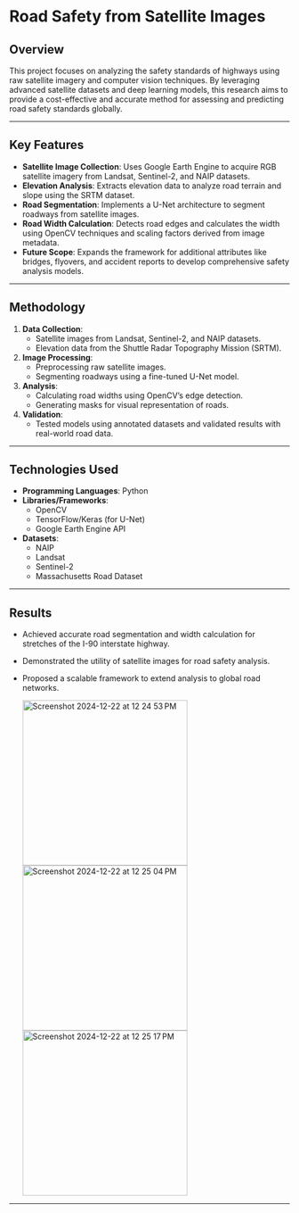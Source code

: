 # Road Safety from Satellite Images

## Overview
This project focuses on analyzing the safety standards of highways using raw satellite imagery and computer vision techniques. By leveraging advanced satellite datasets and deep learning models, this research aims to provide a cost-effective and accurate method for assessing and predicting road safety standards globally.

---

## Key Features
- **Satellite Image Collection**: Uses Google Earth Engine to acquire RGB satellite imagery from Landsat, Sentinel-2, and NAIP datasets.
- **Elevation Analysis**: Extracts elevation data to analyze road terrain and slope using the SRTM dataset.
- **Road Segmentation**: Implements a U-Net architecture to segment roadways from satellite images.
- **Road Width Calculation**: Detects road edges and calculates the width using OpenCV techniques and scaling factors derived from image metadata.
- **Future Scope**: Expands the framework for additional attributes like bridges, flyovers, and accident reports to develop comprehensive safety analysis models.

---

## Methodology
1. **Data Collection**:
   - Satellite images from Landsat, Sentinel-2, and NAIP datasets.
   - Elevation data from the Shuttle Radar Topography Mission (SRTM).
2. **Image Processing**:
   - Preprocessing raw satellite images.
   - Segmenting roadways using a fine-tuned U-Net model.
3. **Analysis**:
   - Calculating road widths using OpenCV’s edge detection.
   - Generating masks for visual representation of roads.
4. **Validation**:
   - Tested models using annotated datasets and validated results with real-world road data.

---

## Technologies Used
- **Programming Languages**: Python
- **Libraries/Frameworks**: 
  - OpenCV
  - TensorFlow/Keras (for U-Net)
  - Google Earth Engine API
- **Datasets**:
  - NAIP
  - Landsat
  - Sentinel-2
  - Massachusetts Road Dataset

---

## Results
- Achieved accurate road segmentation and width calculation for stretches of the I-90 interstate highway.
- Demonstrated the utility of satellite images for road safety analysis.
- Proposed a scalable framework to extend analysis to global road networks.
  
  <img width="296" alt="Screenshot 2024-12-22 at 12 24 53 PM" src="https://github.com/user-attachments/assets/b3fb913c-d407-4ba6-8013-7fbf4cd18f74" />
  <img width="296" alt="Screenshot 2024-12-22 at 12 25 04 PM" src="https://github.com/user-attachments/assets/69f31685-b6aa-40ea-838a-07f9880ca703" />
  <img width="296" alt="Screenshot 2024-12-22 at 12 25 17 PM" src="https://github.com/user-attachments/assets/5e0f7424-a2e1-4570-8dac-db38726e7d30" />


---

